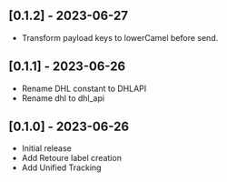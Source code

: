 ## [0.1.2] - 2023-06-27

- Transform payload keys to lowerCamel before send.

## [0.1.1] - 2023-06-26

- Rename DHL constant to DHLAPI
- Rename dhl to dhl_api

## [0.1.0] - 2023-06-26

- Initial release
- Add Retoure label creation
- Add Unified Tracking
